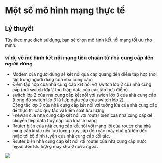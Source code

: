 # Một số mô hình mạng thực tế

## Lý thuyết
Tùy theo mục đích sử dụng, bạn sẽ chọn mô hình kết nối mạng tối ưu cho mình.
### ví dụ về mô hình kết nối mạng tiêu chuẩn từ nhà cung cấp đến người dùng.

- Modem của người dùng sẽ kết nối qua cap quang đến điểm tập hợp (nơi tập trung người dùng của nhà cung cấp)
- Điểm tập hợp của nhà cung cấp kết nối với switch lơp 2 của nhà cung cấp (nơi switch lớp 2 thu thập data của các tập hợp điểm).
- switch lớp 2 của nhà cung cấp kết nối với swich lớp 3 của nhà cung cấp (trong đó switch lớp 3 là hợp data của của switch lớp 2).   
Công tắc lớp 3 của nhà cung cấp kết nối với tường lửa của nhà cung cấp để thực thi các quy tắc và kiểm soát lưu lượng
- Firewall của nhà cung cấp kết nối với router biên của nhà cung cấp để chuyển tiếp data truy cập của khách hàng
- Router biên của nhà cung cấp kết nối với mạng lõi của router chà nhà cung cấp khác nếu lưu lượng truy cập đến các máy chủ gửi lên đến hoặc tới bộ định tuyến của nhà cung cấp đối tác.
- Router biên nhà cung cấp kết nối với router của nhà cung cấp nước ngoài đến lưu lượng máy chủ ở nước ngoài.
  
![](https://codelearn.io/Media/Default/BasicNetworking/2.17.jpg)